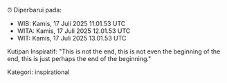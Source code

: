 ⏰ Diperbarui pada:
- WIB: Kamis, 17 Juli 2025 11.01.53 UTC
- WITA: Kamis, 17 Juli 2025 12.01.53 UTC
- WIT: Kamis, 17 Juli 2025 13.01.53 UTC

Kutipan Inspiratif:
"This is not the end, this is not even the beginning of the end, this is just perhaps the end of the beginning."


Kategori: inspirational

